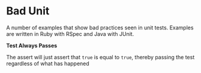 # Bad Unit

A number of examples that show bad practices seen in unit tests.
Examples are written in Ruby with RSpec and Java with JUnit.

**Test Always Passes**

  The assert will just assert that `true` is equal to `true`, thereby passing the test regardless of what has happened
